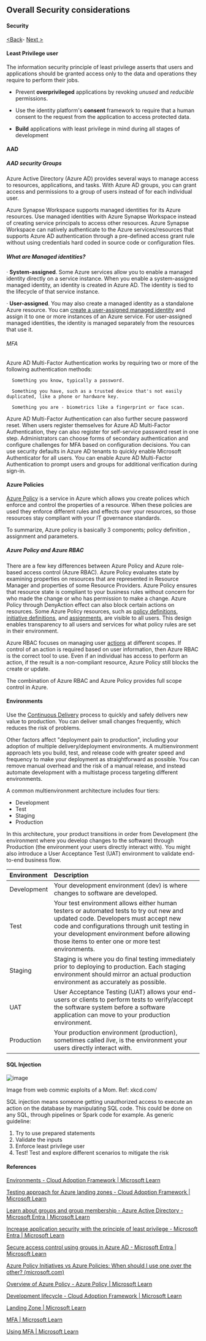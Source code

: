 ## Overall Security considerations

#### Security

[<Back](https://github.com/LiliamLeme/FTALive-Sessions_Synapse_SQL/blob/main/content/data/ModernDatawarehouse-Security/MDW.md)\- [Next >](https://github.com/LiliamLeme/FTALive-Sessions_Synapse_SQL/blob/main/content/data/ModernDatawarehouse-Security/Network.md)

#### Least Privilege user

The information security principle of least privilege asserts that users and applications should be granted access only to the data and operations they require to perform their jobs.

- Prevent **overprivileged** applications by revoking *unused* and *reducible* permissions.

- Use the identity platform's **consent** framework to require that a human consent to the request from the application to access protected data.

- **Build** applications with least privilege in mind during all stages of development

  

#### AAD

  ##### AAD security Groups 

  Azure Active Directory (Azure AD) provides several ways to manage access to resources, applications, and tasks. With Azure AD groups, you can grant access and permissions to a group of users instead of for each individual user. 

  Azure Synapse Workspace supports managed identities for its Azure resources. Use managed identities with Azure Synapse Workspace instead of creating service principals to access other resources. Azure Synapse Workspace can natively authenticate to the Azure services/resources that supports Azure AD authentication through a pre-defined access grant rule without using credentials hard coded in source code or configuration files.

  ##### What are Managed identities?

  ·    **System-assigned**. Some Azure services allow you to enable a managed identity directly on a service instance. When you enable a system-assigned managed identity, an identity is created in Azure AD. The identity is tied to the lifecycle of that service instance.

  ·    **User-assigned**. You may also create a managed identity as a standalone Azure resource. You can [create a user-assigned managed identity](https://learn.microsoft.com/en-us/azure/active-directory/managed-identities-azure-resources/how-to-manage-ua-identity-portal) and assign it to one or more instances of an Azure service. For user-assigned managed identities, the identity is managed separately from the resources that use it.

  ###### MFA

  Azure AD Multi-Factor Authentication works by requiring two or more of the following authentication methods:

      Something you know, typically a password.

      Something you have, such as a trusted device that's not easily duplicated, like a phone or hardware key.

      Something you are - biometrics like a fingerprint or face scan.

  Azure AD Multi-Factor Authentication can also further secure password reset. When users register themselves for Azure AD Multi-Factor Authentication, they can also register for self-service password reset in one step. Administrators can choose forms of secondary authentication and configure challenges for MFA based on configuration decisions.
  You can use security defaults in Azure AD tenants to quickly enable Microsoft Authenticator for all users. You can enable Azure AD Multi-Factor Authentication to prompt users and groups for additional verification during sign-in.

#### Azure Policies

[Azure Policy](https://docs.microsoft.com/azure/governance/policy/overview?WT.mc_id=itopstalk-blog-phschmit) is a service in Azure which allows you create polices which enforce and control the properties of a resource. When these policies are used they enforce different rules and effects over your resources, so those resources stay compliant with your IT governance standards.

To summarize, Azure policy is basically 3 components; policy definition , assignment and parameters.

##### Azure Policy and Azure RBAC

There are a few key differences between Azure Policy and Azure role-based access control (Azure RBAC). Azure Policy evaluates state by examining properties on resources that are represented in Resource Manager and properties of some Resource Providers. Azure Policy ensures that resource state is compliant to your business rules without concern for who made the change or who has permission to make a change. Azure Policy through DenyAction effect can also block certain actions on resources. Some Azure Policy resources, such as [policy definitions](https://learn.microsoft.com/en-us/azure/governance/policy/overview#policy-definition), [initiative definitions](https://learn.microsoft.com/en-us/azure/governance/policy/overview#initiative-definition), and [assignments](https://learn.microsoft.com/en-us/azure/governance/policy/overview#assignments), are visible to all users. This design enables transparency to all users and services for what policy rules are set in their environment.

Azure RBAC focuses on managing user [actions](https://learn.microsoft.com/en-us/azure/role-based-access-control/resource-provider-operations) at different scopes. If control of an action is required based on user information, then Azure RBAC is the correct tool to use. Even if an individual has access to perform an action, if the result is a non-compliant resource, Azure Policy still blocks the create or update.

The combination of Azure RBAC and Azure Policy provides full scope control in Azure.

#### Environments

Use the [Continuous Delivery](https://learn.microsoft.com/en-us/azure/cloud-adoption-framework/ready/considerations/development-strategy-development-lifecycle#deployment-strategy) process to quickly and safely delivers new value to production. You can deliver small changes frequently, which reduces the risk of problems.

Other factors affect "deployment pain to production", including your adoption of multiple delivery/deployment environments. A multienvironment approach lets you build, test, and release code with greater speed and frequency to make your deployment as straightforward as possible. You can remove manual overhead and the risk of a manual release, and instead automate development with a multistage process targeting different environments.

A common multienvironment architecture includes four tiers:

- Development
- Test
- Staging
- Production

In this architecture, your product transitions in order from Development (the environment where you develop changes to the software) through Production (the environment your users directly interact with). You might also introduce a User Acceptance Test (UAT) environment to validate end-to-end business flow.

| Environment | Description                                                  |
| :---------- | :----------------------------------------------------------- |
| Development | Your development environment (dev) is where changes to software are developed. |
| Test        | Your test environment allows either human testers or automated tests to try out new and updated code. Developers must accept new code and configurations through unit testing in your development environment before allowing those items to enter one or more test environments. |
| Staging     | Staging is where you do final testing immediately prior to deploying to production. Each staging environment should mirror an actual production environment as accurately as possible. |
| UAT         | User Acceptance Testing (UAT) allows your end-users or clients to perform tests to verify/accept the software system before a software application can move to your production environment. |
| Production  | Your production environment (production), sometimes called *live*, is the environment your users directly interact with. |

#### SQL Injection

![image](https://user-images.githubusercontent.com/62876278/214304895-dfe6d60b-a80f-4f43-87bb-ca24965fa07b.png)

Image from web commic exploits of a Mom. Ref: xkcd.com/

SQL injection means someone getting unauthorized access to execute an action on the database by manipulating SQL code. This could be done on any SQL, through pipelines or Spark code for example. As generic guideline:

1) Try to use prepared statements
2) Validate the inputs
3) Enforce least privilege user
4) Test! Test and explore different scenarios to mitigate the risk


#### References

[Environments - Cloud Adoption Framework | Microsoft Learn](https://learn.microsoft.com/en-us/azure/cloud-adoption-framework/ready/considerations/environments)

[Testing approach for Azure landing zones - Cloud Adoption Framework | Microsoft Learn](https://learn.microsoft.com/en-us/azure/cloud-adoption-framework/ready/enterprise-scale/testing-approach)

[Learn about groups and group membership - Azure Active Directory - Microsoft Entra | Microsoft Learn](https://learn.microsoft.com/en-us/azure/active-directory/fundamentals/concept-learn-about-groups)

[Increase application security with the principle of least privilege - Microsoft Entra | Microsoft Learn](https://learn.microsoft.com/en-us/azure/active-directory/develop/secure-least-privileged-access)

[Secure access control using groups in Azure AD - Microsoft Entra | Microsoft Learn](https://learn.microsoft.com/en-us/azure/active-directory/develop/secure-group-access-control)

[Azure Policy Initiatives vs Azure Policies: When should I use one over the other? (microsoft.com)](https://techcommunity.microsoft.com/t5/itops-talk-blog/azure-policy-initiatives-vs-azure-policies-when-should-i-use-one/ba-p/1229167#:~:text=What%20is%20an%20Azure%20Policy%3F%201%20Policy%20definition,number%20of%20policy%20definitions%20you%20must%20create.%20 )

[Overview of Azure Policy - Azure Policy | Microsoft Learn](https://learn.microsoft.com/en-us/azure/governance/policy/overview)

[Development lifecycle - Cloud Adoption Framework | Microsoft Learn](https://learn.microsoft.com/en-us/azure/cloud-adoption-framework/ready/considerations/development-strategy-development-lifecycle#deployment-strategy)

[Landing Zone | Microsoft Learn](https://learn.microsoft.com/en-us/azure/cloud-adoption-framework/ready/landing-zone/)

[MFA | Microsoft Learn](https://learn.microsoft.com/en-us/azure/active-directory/authentication/concept-mfa-howitworks)

[Using MFA | Microsoft Learn](https://learn.microsoft.com/en-us/azure/azure-sql/database/authentication-mfa-ssms-overview?source=recommendations&view=azuresql)
